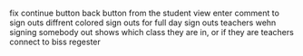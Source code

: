 fix continue button
back button from the student view
enter comment to sign outs
diffrent colored sign outs for full day sign outs
teachers wehn signing somebody out shows which class they are in, or if they are teachers
connect to biss regester
